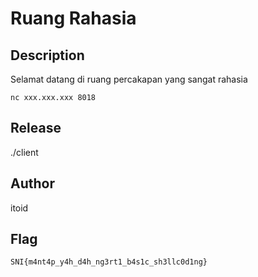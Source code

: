 # Ruang Rahasia

## Description
Selamat datang di ruang percakapan yang sangat rahasia

`nc xxx.xxx.xxx 8018`

## Release
./client

## Author
itoid

## Flag
`SNI{m4nt4p_y4h_d4h_ng3rt1_b4s1c_sh3llc0d1ng}`